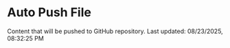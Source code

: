 # Auto Push File

Content that will be pushed to GitHub repository.
Last updated: 08/23/2025, 08:32:25 PM